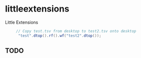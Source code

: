 # littleextensions
Little Extensions


```csharp
     // Copy test.tsv from desktop to test2.tsv onto desktop
      "test".dtop().rf().wf("test2".dtop());

```

## TODO
